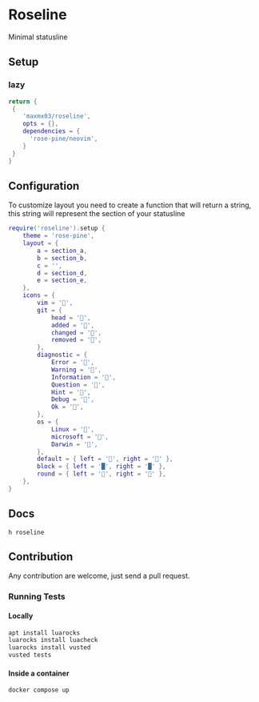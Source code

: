 # Roseline

Minimal statusline

## Setup

### lazy

```lua
return {
 {
    'maxmx03/roseline',
    opts = {},
    dependencies = {
      'rose-pine/neovim',
    }
 }
}
```

## Configuration

To customize layout you need to create a function that will return a string,
this string will represent the section of your statusline

```lua
require('roseline').setup {
    theme = 'rose-pine',
    layout = {
        a = section_a,
        b = section_b,
        c = '',
        d = section_d,
        e = section_e,
    },
    icons = {
        vim = '',
        git = {
            head = '',
            added = '',
            changed = '',
            removed = '',
        },
        diagnostic = {
            Error = '',
            Warning = '',
            Information = '',
            Question = '',
            Hint = '󰌶',
            Debug = '',
            Ok = '󰧱',
        },
        os = {
            Linux = '',
            microsoft = '',
            Darwin = '',
        },
        default = { left = '', right = '' },
        block = { left = '█', right = '█' },
        round = { left = '', right = '' },
    },
}
```

## Docs

`h roseline`

## Contribution

Any contribution are welcome, just send a pull request.

### Running Tests

#### Locally

```bash
apt install luarocks
luarocks install luacheck
luarocks install vusted
vusted tests

```

#### Inside a container

```bash
docker compose up
```
